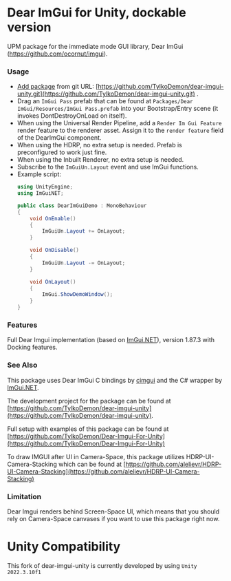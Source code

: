 # Dear ImGui for Unity, dockable version

UPM package for the immediate mode GUI library, Dear ImGui (https://github.com/ocornut/imgui).

### Usage

- [Add package](https://docs.unity3d.com/Manual/upm-ui-giturl.html) from git URL: [https://github.com/TylkoDemon/dear-imgui-unity.git](https://github.com/TylkoDemon/dear-imgui-unity.git) .
- Drag an `ImGui Pass` prefab that can be found at `Packages/Dear ImGui/Resources/ImGui Pass.prefab` into your Bootstrap/Entry scene (it invokes DontDestroyOnLoad on itself).
- When using the Universal Render Pipeline, add a `Render Im Gui Feature` render feature to the renderer asset. Assign it to the `render feature` field of the DearImGui component.
- When using the HDRP, no extra setup is needed. Prefab is preconfigured to work just fine.
- When using the Inbuilt Renderer, no extra setup is needed.
- Subscribe to the `ImGuiUn.Layout` event and use ImGui functions.
- Example script:
  ```cs
  using UnityEngine;
  using ImGuiNET;

  public class DearImGuiDemo : MonoBehaviour
  {
      void OnEnable()
      {
          ImGuiUn.Layout += OnLayout;
      }

      void OnDisable()
      {
          ImGuiUn.Layout -= OnLayout;
      }

      void OnLayout()
      {
          ImGui.ShowDemoWindow();
      }
  }
  ```

### Features

Full Dear Imgui implementation (based on [ImGui.NET](https://github.com/ImGuiNET/ImGui.NET)), version 1.87.3 with Docking features.

### See Also

This package uses Dear ImGui C bindings by [cimgui](https://github.com/cimgui/cimgui) and the C# wrapper by [ImGui.NET](https://github.com/mellinoe/ImGui.NET).

The development project for the package can be found at [https://github.com/TylkoDemon/dear-imgui-unity](https://github.com/TylkoDemon/dear-imgui-unity).

Full setup with examples of this package can be found at [https://github.com/TylkoDemon/Dear-Imgui-For-Unity](https://github.com/TylkoDemon/Dear-Imgui-For-Unity)

To draw IMGUI after UI in Camera-Space, this package utilizes HDRP-UI-Camera-Stacking which can be found at [https://github.com/alelievr/HDRP-UI-Camera-Stacking](https://github.com/alelievr/HDRP-UI-Camera-Stacking)

### Limitation

Dear Imgui renders behind Screen-Space UI, which means that you should rely on Camera-Space canvases if you want to use this package right now.

# Unity Compatibility
This fork of dear-imgui-unity is currently developed by using `Unity 2022.3.10f1`


